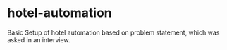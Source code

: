 # hotel-automation
Basic Setup of hotel automation based on problem statement, which was asked in an interview.
